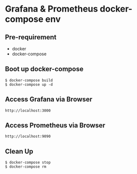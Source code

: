 # Grafana & Prometheus docker-compose env

## Pre-requirement

- docker
- docker-compose

## Boot up docker-compose

```shell
$ docker-compose build
$ docker-compose up -d
```

## Access Grafana via Browser

```
http://localhost:3000
```

## Access Prometheus via Browser

```
http://localhost:9090
```

## Clean Up

```shell
$ docker-compose stop
$ docker-compose rm
```
